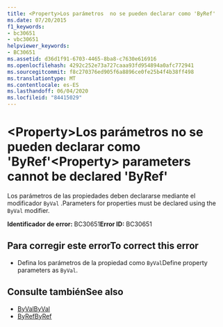 ```yaml
---
title: <Property>Los parámetros  no se pueden declarar como 'ByRef'
ms.date: 07/20/2015
f1_keywords:
- bc30651
- vbc30651
helpviewer_keywords:
- BC30651
ms.assetid: d36d1f91-6703-4465-8ba8-c7630e616916
ms.openlocfilehash: 4292c252e73a727caaa93fd954894a0afc772941
ms.sourcegitcommit: f8c270376ed905f6a8896ce0fe25b4f4b38ff498
ms.translationtype: MT
ms.contentlocale: es-ES
ms.lasthandoff: 06/04/2020
ms.locfileid: "84415029"
---
```

# <a name="property-parameters-cannot-be-declared-byref"></a><span data-ttu-id="9590b-102">\<Property>Los parámetros  no se pueden declarar como 'ByRef'</span><span class="sxs-lookup"><span data-stu-id="9590b-102">\<Property> parameters cannot be declared 'ByRef'</span></span>
<span data-ttu-id="9590b-103">Los parámetros de las propiedades deben declararse mediante el modificador `ByVal` .</span><span class="sxs-lookup"><span data-stu-id="9590b-103">Parameters for properties must be declared using the `ByVal` modifier.</span></span>  
  
 <span data-ttu-id="9590b-104">**Identificador de error:** BC30651</span><span class="sxs-lookup"><span data-stu-id="9590b-104">**Error ID:** BC30651</span></span>  
  
## <a name="to-correct-this-error"></a><span data-ttu-id="9590b-105">Para corregir este error</span><span class="sxs-lookup"><span data-stu-id="9590b-105">To correct this error</span></span>  
  
- <span data-ttu-id="9590b-106">Defina los parámetros de la propiedad como `ByVal`</span><span class="sxs-lookup"><span data-stu-id="9590b-106">Define property parameters as `ByVal`.</span></span>  
  
## <a name="see-also"></a><span data-ttu-id="9590b-107">Consulte también</span><span class="sxs-lookup"><span data-stu-id="9590b-107">See also</span></span>

- [<span data-ttu-id="9590b-108">ByVal</span><span class="sxs-lookup"><span data-stu-id="9590b-108">ByVal</span></span>](../language-reference/modifiers/byval.md)
- [<span data-ttu-id="9590b-109">ByRef</span><span class="sxs-lookup"><span data-stu-id="9590b-109">ByRef</span></span>](../language-reference/modifiers/byref.md)
